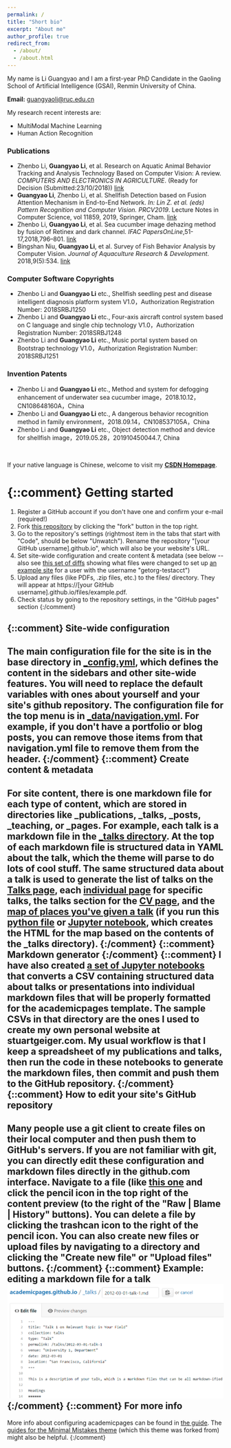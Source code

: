 ```yaml
---
permalink: /
title: "Short bio"
excerpt: "About me"
author_profile: true
redirect_from: 
  - /about/
  - /about.html
---
```


My name is Li Guangyao and I am a first-year PhD Candidate in the Gaoling School of Artificial Intelligence (GSAI), Renmin University of China.<!--  I received my <i>M.E</i>. degree from China Agricultural University in 2020. -->


<B>Email:</B> <font color='blue'>guangyaoli@ruc.edu.cn</font>
<br/>

My research recent interests are:
* MultiModal Machine Learning
* Human Action Recognition


### Publications

* Zhenbo Li, **Guangyao Li**, et al. Research on Aquatic Animal Behavior Tracking and Analysis Technology Based on Computer Vision: A review. <i>COMPUTERS AND ELECTRONICS IN AGRICULTURE</i>. (Ready for Decision (Submitted:23/10/2018)) [link](https://ayameyao.github.io/publication/2018-CEA)
* **Guangyao Li**, Zhenbo Li, et al. Shellfish Detection based on Fusion Attention Mechanism in End-to-End Network. <i>In: Lin Z. et al. (eds) Pattern Recognition and Computer Vision. PRCV2019</i>. Lecture Notes in Computer Science, vol 11859, 2019, Springer, Cham. [link](https://ayameyao.github.io/publication/2019-PRCV)
* Zhenbo Li, **Guangyao Li**, et al. Sea cucumber image dehazing method by fusion of Retinex and dark channel. <i>IFAC PapersOnLine</i>,51-17,2018,796–801. [link](https://ayameyao.github.io/publication/2018-IFAC)
* Bingshan Niu, **Guangyao Li**, et al. Survey of Fish Behavior Analysis by Computer Vision. <i>Journal of Aquaculture Research & Development</i>. 2018,9(5):534. [link](https://ayameyao.github.io/publication/2018-IFAC)

### Computer Software Copyrights

* Zhenbo Li and **Guangyao Li** etc., Shellfish seedling pest and disease intelligent diagnosis platform system V1.0，Authorization Registration Number: 2018SRBJ1250
* Zhenbo Li and **Guangyao Li** etc., Four-axis aircraft control system based on C language and single chip technology V1.0，Authorization Registration Number: 2018SRBJ1248
* Zhenbo Li and **Guangyao Li** etc., Music portal system based on Bootstrap technology V1.0，Authorization Registration Number: 2018SRBJ1251

### Invention Patents

* Zhenbo Li and **Guangyao Li** etc., Method and system for defogging enhancement of underwater sea cucumber image，2018.10.12，CN108648160A，China
* Zhenbo Li and **Guangyao Li** etc., A dangerous behavior recognition method in family environment，2018.09.14，CN108537105A，China
* Zhenbo Li and **Guangyao Li** etc., Object detection method and device for shellfish image，2019.05.28，201910450044.7, China



<!-- pursuing my master's degree in computer science and technology at [China Agricultural University (CAU)](https://www.cau.edu.cn/). I am very interested in computer vision and image processing and its application in agriculture. Since I enrolled in [CAU](https://www.cau.edu.cn/), I have carefully studied basic theoretical knowledge such as machine learning and statistical learning methods. Moreover, the algorithm model such as object detection has been practiced, and some achievements have been made. Of Course, I hope to continue to engage in research in related fields.
<br/> -->

<!-- Currently I have published two papers ([<i>PRCV2019</i>](https://ayameyao.github.io/publication/2019-PRCV)，[<i>IFAC2018</i>](https://ayameyao.github.io/publication/2018-IFAC)) as the first author (except [my tutor](http://faculty.cau.edu.cn/xxdqxy/lzb/list.htm)) and another paper has been submitted to <i>COMPUTERS AND ELECTRONICS IN AGRICULTURE</i> in October 2018, but the current status is still in “<i>Ready for Decision</i>”. In addition, I have applied for three invention patents that have been published, and three computer software copyrights have also been authorized. Meanwhile, I have also participated in projects such as international cooperation projects and key research and development programs.
<br/>

As a student, I have won some honors, such as the first prize scholarship, merit student, National Encouragement scholarship, the national third prize of the Chinese Computer Design Competition, the provincial second prize of the mathematical modeling competition, and the provincial second prize of the Lan-Qiao Cup Programming Competition. 
<br/> -->

<!-- If you want to know more, you can visit my [**CV**](https://ayameyao.github.io/cv/) or other pages on my personal homepage. -->
<br/>

If your native language is Chinese, welcome to visit my [**CSDN Homepage**](https://blog.csdn.net/CAU_Ayao).

<!-- About the main content of my graduation thesis
======
More information will be updated later, please be patient, thank you very much! -->

{::comment}
Getting started
======
1. Register a GitHub account if you don't have one and confirm your e-mail (required!)
1. Fork [this repository](https://github.com/academicpages/academicpages.github.io) by clicking the "fork" button in the top right. 
1. Go to the repository's settings (rightmost item in the tabs that start with "Code", should be below "Unwatch"). Rename the repository "[your GitHub username].github.io", which will also be your website's URL.
1. Set site-wide configuration and create content & metadata (see below -- also see [this set of diffs](http://archive.is/3TPas) showing what files were changed to set up [an example site](https://getorg-testacct.github.io) for a user with the username "getorg-testacct")
1. Upload any files (like PDFs, .zip files, etc.) to the files/ directory. They will appear at https://[your GitHub username].github.io/files/example.pdf.  
1. Check status by going to the repository settings, in the "GitHub pages" section
{:/comment}

{::comment}
Site-wide configuration
------
The main configuration file for the site is in the base directory in [_config.yml](https://github.com/academicpages/academicpages.github.io/blob/master/_config.yml), which defines the content in the sidebars and other site-wide features. You will need to replace the default variables with ones about yourself and your site's github repository. The configuration file for the top menu is in [_data/navigation.yml](https://github.com/academicpages/academicpages.github.io/blob/master/_data/navigation.yml). For example, if you don't have a portfolio or blog posts, you can remove those items from that navigation.yml file to remove them from the header. 
{:/comment}
{::comment}
Create content & metadata
------
For site content, there is one markdown file for each type of content, which are stored in directories like _publications, _talks, _posts, _teaching, or _pages. For example, each talk is a markdown file in the [_talks directory](https://github.com/academicpages/academicpages.github.io/tree/master/_talks). At the top of each markdown file is structured data in YAML about the talk, which the theme will parse to do lots of cool stuff. The same structured data about a talk is used to generate the list of talks on the [Talks page](https://academicpages.github.io/talks), each [individual page](https://academicpages.github.io/talks/2012-03-01-talk-1) for specific talks, the talks section for the [CV page](https://academicpages.github.io/cv), and the [map of places you've given a talk](https://academicpages.github.io/talkmap.html) (if you run this [python file](https://github.com/academicpages/academicpages.github.io/blob/master/talkmap.py) or [Jupyter notebook](https://github.com/academicpages/academicpages.github.io/blob/master/talkmap.ipynb), which creates the HTML for the map based on the contents of the _talks directory).
{:/comment}
{::comment}
**Markdown generator**
{:/comment}
{::comment}
I have also created [a set of Jupyter notebooks](https://github.com/academicpages/academicpages.github.io/tree/master/markdown_generator
) that converts a CSV containing structured data about talks or presentations into individual markdown files that will be properly formatted for the academicpages template. The sample CSVs in that directory are the ones I used to create my own personal website at stuartgeiger.com. My usual workflow is that I keep a spreadsheet of my publications and talks, then run the code in these notebooks to generate the markdown files, then commit and push them to the GitHub repository.
{:/comment}
{::comment}
How to edit your site's GitHub repository
------
Many people use a git client to create files on their local computer and then push them to GitHub's servers. If you are not familiar with git, you can directly edit these configuration and markdown files directly in the github.com interface. Navigate to a file (like [this one](https://github.com/academicpages/academicpages.github.io/blob/master/_talks/2012-03-01-talk-1.md) and click the pencil icon in the top right of the content preview (to the right of the "Raw | Blame | History" buttons). You can delete a file by clicking the trashcan icon to the right of the pencil icon. You can also create new files or upload files by navigating to a directory and clicking the "Create new file" or "Upload files" buttons. 
{:/comment}
{::comment}
Example: editing a markdown file for a talk
![Editing a markdown file for a talk](/images/editing-talk.png)
{:/comment}
{::comment}
For more info
------
More info about configuring academicpages can be found in [the guide](https://academicpages.github.io/markdown/). The [guides for the Minimal Mistakes theme](https://mmistakes.github.io/minimal-mistakes/docs/configuration/) (which this theme was forked from) might also be helpful.
{:/comment}